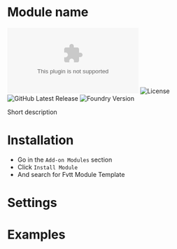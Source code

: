 # Module name
![Downloads](https://img.shields.io/github/downloads/HadaIonut/EEEG-importer/latest/module.zip?style=for-the-badge)
![License](https://img.shields.io/github/license/HadaIonut/EEEG-importer?style=for-the-badge)
![GitHub Latest Release](https://img.shields.io/github/release/HadaIonut/EEEG-importer?style=for-the-badge)
![Foundry Version](https://img.shields.io/badge/FoundryVTT-0.7.6-blueviolet?style=for-the-badge)

Short description

# Installation
- Go in the `Add-on Modules` section
- Click `Install Module`
- And search for Fvtt Module Template

# Settings

# Examples

